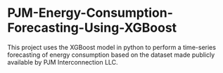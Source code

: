 # PJM-Energy-Consumption-Forecasting-Using-XGBoost
 This project uses the XGBoost model in python to perform a time-series forecasting of energy consumption based on the dataset made publicly available by PJM Interconnection LLC.
